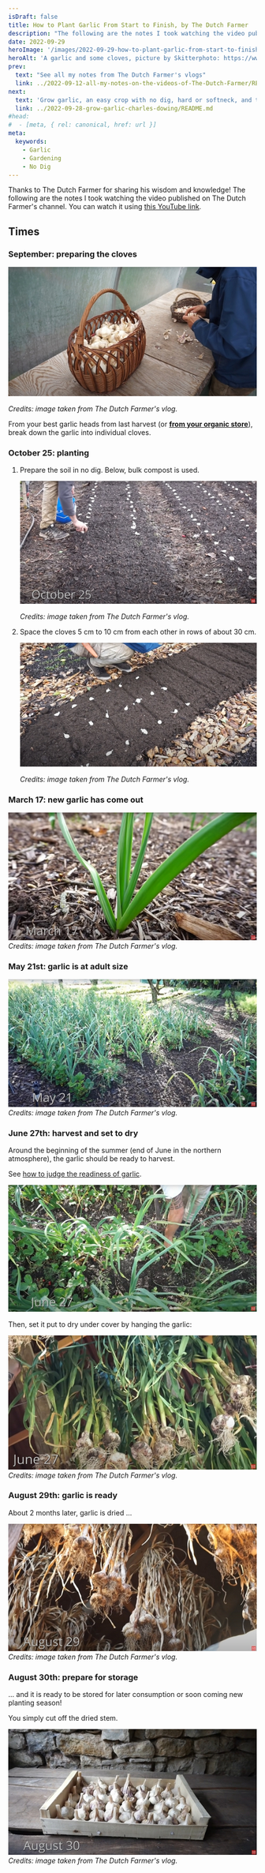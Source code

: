 ```yaml
---
isDraft: false
title: How to Plant Garlic From Start to Finish, by The Dutch Farmer
description: "The following are the notes I took watching the video published on The Dutch Farmer's channel"
date: 2022-09-29
heroImage: '/images/2022-09-29-how-to-plant-garlic-from-start-to-finish-the-dutch-farmer-hero.jpg'
heroAlt: 'A garlic and some cloves, picture by Skitterphoto: https://www.pexels.com/fr-fr/photo/ail-aliments-brouiller-concentrer-630766/'
prev:
  text: "See all my notes from The Dutch Farmer's vlogs"
  link: ../2022-09-12-all-my-notes-on-the-videos-of-The-Dutch-Farmer/README.md
next:
  text: 'Grow garlic, an easy crop with no dig, hard or softneck, and tips for harvest'
  link: ../2022-09-28-grow-garlic-charles-dowing/README.md
#head:
#  - [meta, { rel: canonical, href: url }]
meta:
  keywords:
    - Garlic
    - Gardening
    - No Dig
---
```


Thanks to The Dutch Farmer for sharing his wisdom and knowledge!
The following are the notes I took watching the video published on The Dutch Farmer's channel.
You can watch it using [this YouTube link](https://www.youtube.com/watch?v=BNR8b4_o2LA).

## Times

### September: preparing the cloves

![Breaking down last year's garlic heads](./september-preparing-many-cloves.jpg)

_Credits: image taken from The Dutch Farmer's vlog._

From your best garlic heads from last harvest (or **[from your organic store](../2002-09-2022-09-22-supermarket-garlic-for-seed-charles-dowing/README.md)**), break down the garlic into individual cloves.

### October 25: planting

1. Prepare the soil in no dig. Below, bulk compost is used.

   ![Setup garlic on mulch](./october-25-planting.jpg)

   _Credits: image taken from The Dutch Farmer's vlog._

2. Space the cloves 5 cm to 10 cm from each other in rows of about 30 cm.

   ![Space the cloves 5 cm to 10 cm from each other in rows of about 30 cm](./october-25-planting-details.jpg)

   _Credits: image taken from The Dutch Farmer's vlog._

### March 17: new garlic has come out

![The new garlic is out](./march-17-young-garlic.jpg)
_Credits: image taken from The Dutch Farmer's vlog._

### May 21st: garlic is at adult size

![Garlic has grown to adult size](./may-21-adult-garlic.jpg)
_Credits: image taken from The Dutch Farmer's vlog._

### June 27th: harvest and set to dry

Around the beginning of the summer (end of June in the northern atmosphere), the garlic should be ready to harvest.

See [how to judge the readiness of garlic](../2022-09-22-how-to-judge-the-readiness-of-garlic-charles-dowing/README.md).

![Harvesting garlic](./june-27-harvest.jpg)

Then, set it put to dry under cover by hanging the garlic:

![Setup garlic to dry](./june-27-setup-to-dry.jpg)
_Credits: image taken from The Dutch Farmer's vlog._

### August 29th: garlic is ready

About 2 months later, garlic is dried ...

![Dried garlic](./august-29-dried-garlic.jpg)
_Credits: image taken from The Dutch Farmer's vlog._

### August 30th: prepare for storage

... and it is ready to be stored for later consumption or soon coming new planting season!

You simply cut off the dried stem.

![Store garlic by cutting the stem](./augsut-30-ready-to-store.jpg)
_Credits: image taken from The Dutch Farmer's vlog._

